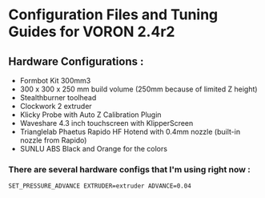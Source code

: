 # Configuration Files and Tuning Guides for VORON 2.4r2

## Hardware Configurations :
- Formbot Kit 300mm3
- 300 x 300 x 250 mm build volume (250mm because of limited Z height)
- Stealthburner toolhead
- Clockwork 2 extruder
- Klicky Probe with Auto Z Calibration Plugin
- Waveshare 4.3 inch touchscreen with KlipperScreen
- Trianglelab Phaetus Rapido HF Hotend with 0.4mm nozzle (built-in nozzle from Rapido)
- SUNLU ABS Black and Orange for the colors

### There are several hardware configs that I'm using right now :
	SET_PRESSURE_ADVANCE EXTRUDER=extruder ADVANCE=0.04
   

<!---
oktavianusricky/oktavianusricky is a ✨ special ✨ repository because its `README.md` (this file) appears on your GitHub profile.
You can click the Preview link to take a look at your changes.
--->
